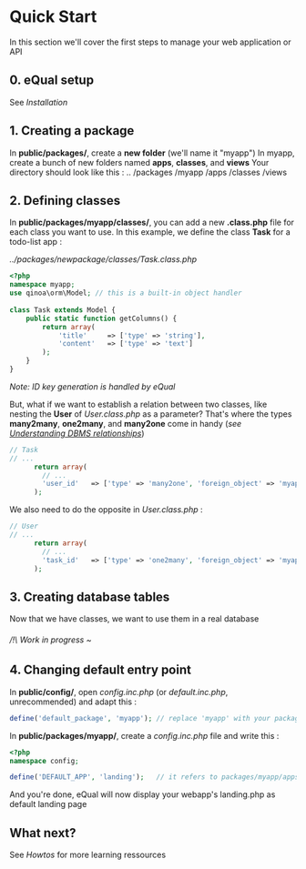 # Quick Start
In this section we'll cover the first steps to manage your web application or API



## 0. eQual setup
See *Installation*

## 1. Creating a package

In **public/packages/**, create a **new folder** (we'll name it "myapp")
In myapp, create a bunch of new folders named **apps**, **classes**, and **views**
Your directory should look like this :
  ..
  /packages
    /myapp
      /apps
      /classes
      /views



## 2. Defining classes

In **public/packages/myapp/classes/**, you can add a new **.class.php** file for each class you want to use. 
In this example, we define the class **Task** for a todo-list app :

*../packages/newpackage/classes/Task.class.php*

```php
<?php  
namespace myapp;
use qinoa\orm\Model; // this is a built-in object handler
    
class Task extends Model {
    public static function getColumns() {
        return array(
            'title'     => ['type' => 'string'],
            'content'   => ['type' => 'text']
        );
    }
}
```

*Note: ID key generation is handled by eQual*

But, what if we want to establish a relation between two classes, like nesting the **User** of *User.class.php* as a parameter?
That's where the types **many2many**, **one2many**, and **many2one** come in handy (*see [Understanding DBMS relationships](https://afteracademy.com/blog/what-are-the-different-types-of-relationships-in-dbms)*)

```php
// Task
// ...
      return array(
        // ...
        'user_id'	=> ['type' => 'many2one', 'foreign_object' => 'myapp\User']
      );
```
We also need to do the opposite in *User.class.php* :
```php
// User
// ...
      return array(
        // ...
        'task_id'	=> ['type' => 'one2many', 'foreign_object' => 'myapp\Task']
      );
```



## 3. Creating database tables

Now that we have classes, we want to use them in a real database
###### /!\ Work in progress ~



## 4. Changing default entry point
In **public/config/**, open *config.inc.php* (or *default.inc.php*, unrecommended) and adapt this :
```php
define('default_package', 'myapp');	// replace 'myapp' with your package's name
```
In **public/packages/myapp/**, create a *config.inc.php* file and write this :
```php
<?php
namespace config;

define('DEFAULT_APP', 'landing');	// it refers to packages/myapp/apps/landing.php
```
And you're done, eQual will now display your webapp's landing.php as default landing page





## What next?

See *Howtos* for more learning ressources